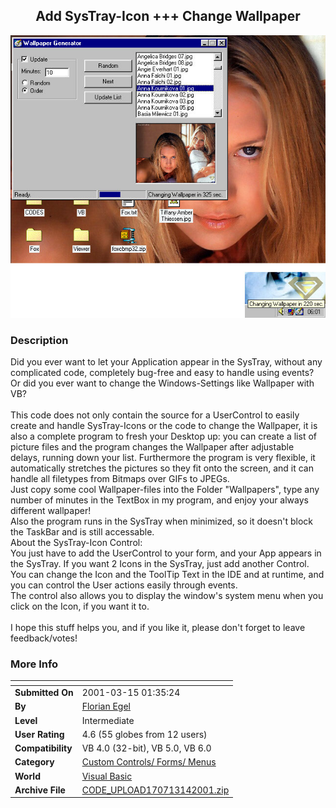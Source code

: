 ﻿<div align="center">

## Add SysTray\-Icon \+\+\+ Change Wallpaper

<img src="PIC2001310145419614.jpg">
</div>

### Description

Did you ever want to let your Application appear in the SysTray, without any complicated code, completely bug-free and easy to handle using events?<br>Or did you ever want to change the Windows-Settings like Wallpaper with VB?<br><br>This code does not only contain the source for a UserControl to easily create and handle SysTray-Icons or the code to change the Wallpaper, it is also a complete program to fresh your Desktop up: you can create a list of picture files and the program changes the Wallpaper after adjustable delays, running down your list. Furthermore the program is very flexible, it automatically stretches the pictures so they fit onto the screen, and it can handle all filetypes from Bitmaps over GIFs to JPEGs.<br>Just copy some cool Wallpaper-files into the Folder "Wallpapers", type any number of minutes in the TextBox in my program, and enjoy your always different wallpaper!<br>Also the program runs in the SysTray when minimized, so it doesn't block the TaskBar and is still accessable.<br>About the SysTray-Icon Control:<br>You just have to add the UserControl to your form, and your App appears in the SysTray. If you want 2 Icons in the SysTray, just add another Control. You can change the Icon and the ToolTip Text in the IDE and at runtime, and you can control the User actions easily through events.<br>The control also allows you to display the window's system menu when you click on the Icon, if you want it to.<br><br>I hope this stuff helps you, and if you like it, please don't forget to leave feedback/votes!
 
### More Info
 


<span>             |<span>
---                |---
**Submitted On**   |2001-03-15 01:35:24
**By**             |[Florian Egel](https://github.com/Planet-Source-Code/PSCIndex/blob/master/ByAuthor/florian-egel.md)
**Level**          |Intermediate
**User Rating**    |4.6 (55 globes from 12 users)
**Compatibility**  |VB 4\.0 \(32\-bit\), VB 5\.0, VB 6\.0
**Category**       |[Custom Controls/ Forms/  Menus](https://github.com/Planet-Source-Code/PSCIndex/blob/master/ByCategory/custom-controls-forms-menus__1-4.md)
**World**          |[Visual Basic](https://github.com/Planet-Source-Code/PSCIndex/blob/master/ByWorld/visual-basic.md)
**Archive File**   |[CODE\_UPLOAD170713142001\.zip](https://github.com/Planet-Source-Code/florian-egel-add-systray-icon-change-wallpaper__1-21586/archive/master.zip)








